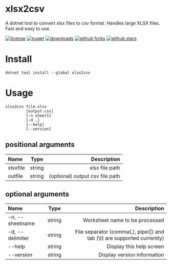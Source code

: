 # xlsx2csv
A dotnet tool to convert xlsx files to csv format. Handles large XLSX files. Fast and easy to use.

[![license](https://img.shields.io/badge/license-MIT-blue.svg)](https://github.com/mnsrulz/xlsx2csv/blob/master/LICENSE)
[![nuget](https://img.shields.io/nuget/v/xlsx2csv.svg)](https://www.nuget.org/packages/xlsx2csv)
[![downloads](https://img.shields.io/nuget/dt/xlsx2csv.svg)](https://www.nuget.org/packages/xlsx2csv)
[![github forks](https://img.shields.io/github/forks/mnsrulz/xlsx2csv.svg)](https://github.com/mnsrulz/xlsx2csv/network/members)
[![github stars](https://img.shields.io/github/stars/mnsrulz/xlsx2csv.svg)](https://github.com/mnsrulz/xlsx2csv/stargazers)


# Install
```
dotnet tool install --global xlsx2csv
```

# Usage
```
xlsx2csv file.xlsx 
         [output.csv] 
         [-n sheet1]
         [-d ,] 
         [--help]   
         [--version] 
```
## positional arguments

| Name      | Type | Description     |
| :---        |    :----:   |          ---: 
| xlsxfile      | string       | xlsx file path
| outfile   | string        | (optional) output csv file path


## optional arguments
| Name      | Type | Description     |
| :---        |    :----:   |          ---: 
| -n, --sheetname      | string       | Worksheet name to be processed
| -d, --delimiter   | string        | File separator (comma(,), pipe(\|) and tab (\t) are supported currently)
| --help   | string        | Display this help screen
| --version   | string        | Display version information